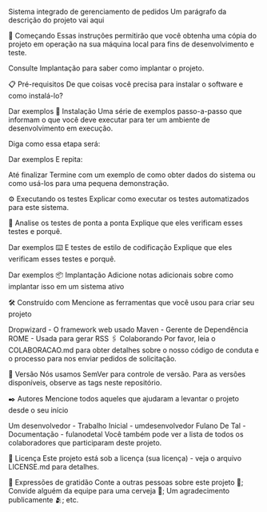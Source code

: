 Sistema integrado de
gerenciamento de pedidos
Um parágrafo da descrição do projeto vai aqui

🚀 Começando
Essas instruções permitirão que você obtenha uma cópia do projeto em operação na sua máquina local para fins de desenvolvimento e teste.

Consulte Implantação para saber como implantar o projeto.

📋 Pré-requisitos
De que coisas você precisa para instalar o software e como instalá-lo?

Dar exemplos
🔧 Instalação
Uma série de exemplos passo-a-passo que informam o que você deve executar para ter um ambiente de desenvolvimento em execução.

Diga como essa etapa será:

Dar exemplos
E repita:

Até finalizar
Termine com um exemplo de como obter dados do sistema ou como usá-los para uma pequena demonstração.

⚙️ Executando os testes
Explicar como executar os testes automatizados para este sistema.

🔩 Analise os testes de ponta a ponta
Explique que eles verificam esses testes e porquê.

Dar exemplos
⌨️ E testes de estilo de codificação
Explique que eles verificam esses testes e porquê.

Dar exemplos
📦 Implantação
Adicione notas adicionais sobre como implantar isso em um sistema ativo

🛠️ Construído com
Mencione as ferramentas que você usou para criar seu projeto

Dropwizard - O framework web usado
Maven - Gerente de Dependência
ROME - Usada para gerar RSS
🖇️ Colaborando
Por favor, leia o COLABORACAO.md para obter detalhes sobre o nosso código de conduta e o processo para nos enviar pedidos de solicitação.

📌 Versão
Nós usamos SemVer para controle de versão. Para as versões disponíveis, observe as tags neste repositório.

✒️ Autores
Mencione todos aqueles que ajudaram a levantar o projeto desde o seu início

Um desenvolvedor - Trabalho Inicial - umdesenvolvedor
Fulano De Tal - Documentação - fulanodetal
Você também pode ver a lista de todos os colaboradores que participaram deste projeto.

📄 Licença
Este projeto está sob a licença (sua licença) - veja o arquivo LICENSE.md para detalhes.

🎁 Expressões de gratidão
Conte a outras pessoas sobre este projeto 📢;
Convide alguém da equipe para uma cerveja 🍺;
Um agradecimento publicamente 🫂;
etc.
